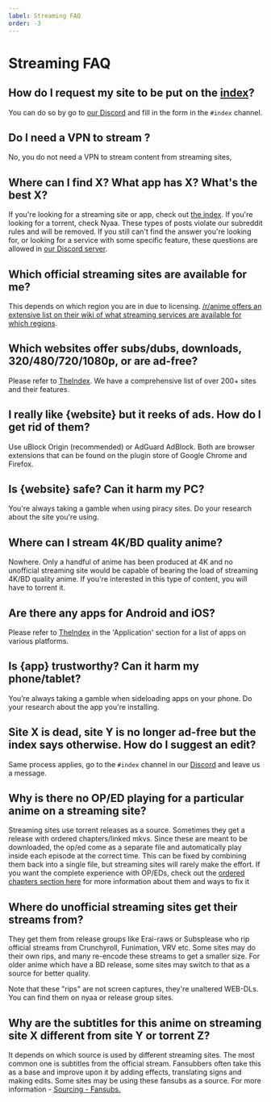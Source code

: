 ```yaml
---
label: Streaming FAQ
order: -3
---
```


# Streaming FAQ

## How do I request my site to be put on the [index](https://theindex.moe/)?
 
You can do so by go to [our Discord](https://discord.gg/snackbox) and fill in the form in the `#index` channel.

## Do I need a VPN to stream ?
No, you do not need a VPN to stream content from streaming sites,

## Where can I find X? What app has X? What's the best X?
If you're looking for a streaming site or app, check out [the index](https://theindex.moe/). If you're looking for a torrent, check Nyaa. These types of posts violate our subreddit rules and will be removed. If you still can't find the answer you're looking for, or looking for a service with some specific feature, these questions are allowed in [our Discord server](https://discord.gg/snackbox).

## Which official streaming sites are available for me?

This depends on which region you are in due to licensing. [/r/anime offers an extensive list on their wiki of what streaming services are available for which regions](https://www.reddit.com/r/anime/wiki/legal_streams).

## Which websites offer subs/dubs, downloads, 320/480/720/1080p, or are ad-free?

Please refer to [TheIndex](https://theindex.moe/). We have a comprehensive list of over 200+ sites and their features.

## I really like {website} but it reeks of ads. How do I get rid of them?

Use uBlock Origin (recommended) or AdGuard AdBlock. Both are browser extensions that can be found on the plugin store of Google Chrome and Firefox.

## Is {website} safe? Can it harm my PC?

You're always taking a gamble when using piracy sites. Do your research about the site you're using.

## Where can I stream 4K/BD quality anime?

Nowhere. Only a handful of anime has been produced at 4K and no unofficial streaming site would be capable of bearing the load of streaming 4K/BD quality anime. If you're interested in this type of content, you will have to torrent it.

## Are there any apps for Android and iOS?

Please refer to [TheIndex](https://theindex.moe/) in the 'Application' section for a list of apps on various platforms.

## Is {app} trustworthy? Can it harm my phone/tablet?

You’re always taking a gamble when sideloading apps on your phone. Do your research about the app you're installing.

## Site X is dead, site Y is no longer ad-free but the index says otherwise. How do I suggest an edit?
 
Same process applies, go to the `#index` channel in our [Discord](https://discord.gg/snackbox) and leave us a message.

## Why is there no OP/ED playing for a particular anime on a streaming site?

Streaming sites use torrent releases as a source. Sometimes they get a release with ordered chapters/linked mkvs. Since these are meant to be downloaded, the op/ed come as a separate file and automatically play inside each episode at the correct time. This can be fixed by combining them back into a single file, but streaming sites will rarely make the effort. If you want the complete experience with OP/EDs, check out the [ordered chapters section here](/en/guides/sourcing) for more information about them and ways to fix it

## Where do unofficial streaming sites get their streams from?

They get them from release groups like Erai-raws or Subsplease who rip official streams from Crunchyroll, Funimation, VRV etc. Some sites may do their own rips, and many re-encode these streams to get a smaller size. For older anime which have a BD release, some sites may switch to that as a source for better quality.

Note that these "rips" are not screen captures, they're unaltered WEB-DLs. You can find them on nyaa or release group sites.

## Why are the subtitles for this anime on streaming site X different from site Y or torrent Z?

It depends on which source is used by different streaming sites. The most common one is subtitles from the official stream. Fansubbers often take this as a base and improve upon it by adding effects, translating signs and making edits. Some sites may be using these fansubs as a source. For more information -  [Sourcing - Fansubs.](/en/guides/sourcing#fansubs)
